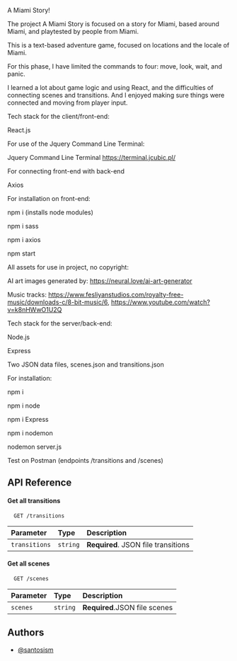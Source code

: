 
A Miami Story!

The project A Miami Story is focused on a story for Miami, based around Miami, and playtested by people from Miami. 

This is a text-based adventure game, focused on locations and the locale of Miami. 


For this phase, I have limited the commands to four: move, look, wait, and panic. 

I learned a lot about game logic and using React, and the difficulties of connecting scenes and transitions. And I enjoyed making sure things were connected and moving from player input. 

Tech stack for the client/front-end: 

React.js

For use of the Jquery Command Line Terminal:

Jquery Command Line Terminal https://terminal.jcubic.pl/

For connecting front-end with back-end

Axios



For installation on front-end: 

npm i (installs node modules)

npm i sass

npm i axios

npm start


All assets for use in project, no copyright:

AI art images generated by: https://neural.love/ai-art-generator

Music tracks: https://www.fesliyanstudios.com/royalty-free-music/downloads-c/8-bit-music/6, https://www.youtube.com/watch?v=k8nHWwO1U2Q


Tech stack for the server/back-end:

Node.js

Express

Two JSON data files, scenes.json and transitions.json

For installation: 

npm i 

npm i node

npm i Express

npm i nodemon

nodemon server.js

Test on Postman (endpoints /transitions and /scenes)












## API Reference

#### Get all transitions

```http
  GET /transitions
```

| Parameter | Type     | Description                |
| :-------- | :------- | :------------------------- |
| `transitions` | `string` | **Required**. JSON file transitions|

#### Get all scenes

```http
  GET /scenes
```

| Parameter | Type     | Description                       |
| :-------- | :------- | :-------------------------------- |
| `scenes`      | `string` | **Required**.JSON file scenes |



## Authors

- [@santosism](https://www.github.com/santosism)

